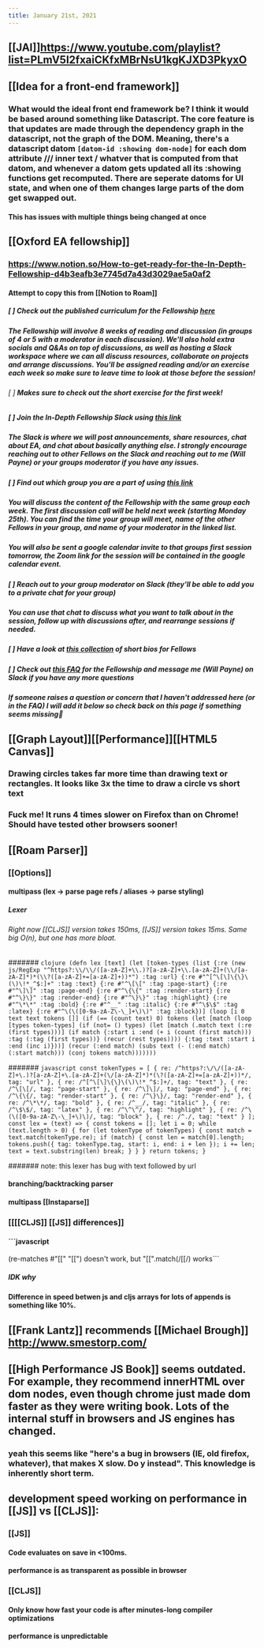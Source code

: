 ```yaml
---
title: January 21st, 2021
---
```


## [[JAI]]https://www.youtube.com/playlist?list=PLmV5I2fxaiCKfxMBrNsU1kgKJXD3PkyxO

## [[Idea for a front-end framework]]
### What would the ideal front end framework be? I think it would be based around something like Datascript. **The core feature is that updates are made through the dependency graph in the datascript, not the graph of the DOM**. Meaning, there's a datascript datom `[datom-id :showing dom-node]` for each dom attribute /// inner text / whatver that is computed from that datom, and whenever a datom gets updated all its :showing functions get recomputed. There are seperate datoms for UI state, and when one of them changes large parts of the dom get swapped out.
#### This has issues with multiple things being changed at once

## [[Oxford EA fellowship]]
### https://www.notion.so/How-to-get-ready-for-the-In-Depth-Fellowship-d4b3eafb3e7745d7a43d3029ae5a0af2
#### Attempt to copy this from [[Notion to Roam]]
##### [ ]  Check out the published curriculum for the Fellowship [here](https://www.notion.so/In-Depth-Fellowship-Curriculum-8d3e887d4b4d41c8bc3138a9006bac9e)

##### The Fellowship will involve 8 weeks of reading and discussion (in groups of 4 or 5 with a moderator in each discussion). We'll also hold extra socials and Q&As on top of discussions, as well as hosting a Slack workspace where we can all discuss resources, collaborate on projects and arrange discussions. You'll be assigned reading and/or an exercise each week so make sure to leave time to look at those before the session!
###### [ ]  **Makes sure to check out the short exercise for the first week!**

##### [ ]  Join the In-Depth Fellowship Slack using [this link](https://join.slack.com/t/indepthfellowship/shared_invite/zt-kz0qr2ra-w7g~xmVjYUCwOX1PNZ64Qw)

##### The Slack is where we will post announcements, share resources, chat about EA, and chat about basically anything else. I strongly encourage reaching out to other Fellows on the Slack and reaching out to me (Will Payne) or your groups moderator if you have any issues.

##### [ ]  Find out which group you are a part of using [this link](https://airtable.com/shrHIykXeJrAGS5PK)

##### You will discuss the content of the Fellowship with the same group each week. **The first discussion call will be held next week (starting Monday 25th).** You can find the time your group will meet, name of the other Fellows in your group, and name of your moderator in the linked list.

##### You will also be sent a google calendar invite to that groups first session tomorrow, the Zoom link for the session will be contained in the google calendar event.

##### [ ]  Reach out to your group moderator on Slack (they'll be able to add you to a private chat for your group)

##### You can use that chat to discuss what you want to talk about in the session, follow up with discussions after, and rearrange sessions if needed.

##### [ ]  Have a look at [this collection](https://airtable.com/shrSEdE75XrtjMbJg) of short bios for Fellows

##### [ ]  Check out [this FAQ](https://www.notion.so/In-Depth-Fellowship-FAQs-3e5516a6b5f14c789c1e5f140cc972d2) for the Fellowship and message me (Will Payne) on Slack if you have any more questions

##### **If someone raises a question or concern that I haven't addressed here (or in the FAQ) I will add it below so check back on this page if something seems missing**🙂

## [[Graph Layout]][[Performance]][[HTML5 Canvas]]
### Drawing circles takes far more time than drawing text or rectangles. It looks like 3x the time to draw a circle vs short text

### Fuck me! It runs 4 times slower on Firefox than on Chrome! Should have tested other browsers sooner!

## [[Roam Parser]]
### [[Options]]
#### multipass (lex -> parse page refs / aliases -> parse styling)
##### Lexer
###### Right now [[CLJS]] version takes 150ms, [[JS]] version takes 15ms. Same big O(n), but one has more bloat.
####### ```clojure
(defn lex [text]
  (let [token-types (list
                     {:re (new js/RegExp "^https?:\\/\\/([a-zA-Z]+\\.)?[a-zA-Z]+\\.[a-zA-Z]+(\\/[a-zA-Z]*)*(\\?([a-zA-Z]+=[a-zA-Z]+))*") :tag :url}
                     {:re #"^[^\[\]\{\}\(\)\!*_^$:]+" :tag :text}
                     {:re #"^\[\[" :tag :page-start}
                     {:re #"^\]\]" :tag :page-end}
                     {:re #"^\{\{" :tag :render-start}
                     {:re #"^\}\}" :tag :render-end}
                     {:re #"^\}\}" :tag :highlight}
                     {:re #"^\*\*" :tag :bold}
                     {:re #"^__" :tag :italic}
                     {:re #"^\$\$" :tag :latex}
                     {:re #"^\(\([0-9a-zA-Z\-\_]+\)\)" :tag :block})]
    (loop [i 0 text text tokens []]
      (if (== (count text) 0) tokens
          (let [match (loop [types token-types]
                        (if (not= () types) (let [match (.match text (:re (first types)))]
                                              (if match {:start i :end (+ i (count (first match))) :tag (:tag (first types))}
                                                  (recur (rest types)))) {:tag :text :start i :end (inc i)}))]
            (recur (:end match) (subs text (- (:end match) (:start match))) (conj tokens match)))))))```

####### ```javascript
        const tokenTypes = [
            { re: /^https?:\/\/([a-zA-Z]+\.)?[a-zA-Z]+\.[a-zA-Z]+(\/[a-zA-Z]*)*(\?([a-zA-Z]+=[a-zA-Z]+))*/, tag: "url" },
            { re: /^[^\[\]\{\}\(\)\!*_^$:]+/, tag: "text" },
            { re: /^\[\[/, tag: "page-start" },
            { re: /^\]\]/, tag: "page-end" },
            { re: /^\{\{/, tag: "render-start" },
            { re: /^\}\}/, tag: "render-end" },
            { re: /^\*\*/, tag: "bold" },
            { re: /^__/, tag: "italic" },
            { re: /^\$\$/, tag: "latex" },
            { re: /^\^\^/, tag: "highlight" },
            { re: /^\(\([0-9a-zA-Z\-\_]+\)\)/, tag: "block" },
            { re: /^./, tag: "text" }
        ];
        const lex = (text) => {
            const tokens = [];
            let i = 0;
            while (text.length > 0) {
                for (let tokenType of tokenTypes) {
                    const match = text.match(tokenType.re);
                    if (match) {
                        const len = match[0].length;
                        tokens.push({ tag: tokenType.tag, start: i, end: i + len });
                        i += len;
                        text = text.substring(len)
                        break;
                    }
                }
            }
            return tokens;
        }```

####### note: this lexer has bug with text followed by url

#### branching/backtracking parser

#### multipass [[Instaparse]]

### [[[[CLJS]] [[JS]] differences]]
#### ```javascript
(re-matches #"\[\[" "[[") doesn't work, but
"[[".match(/\[\[/) works```
##### IDK why

#### Difference in speed betwen js and cljs arrays for lots of appends is something like 10%. 

## [[Frank Lantz]] recommends [[Michael Brough]] http://www.smestorp.com/

## [[High Performance JS Book]] seems outdated. For example, they recommend innerHTML over dom nodes, even though chrome just made dom faster as they were writing book. Lots of the internal stuff in browsers and JS engines has changed.
### yeah this seems like "here's a bug in browsers (IE, old firefox, whatever), that makes X slow. Do y instead". This knowledge is inherently short term.

## development speed working on performance in [[JS]] vs [[CLJS]]:
### [[JS]]
#### Code evaluates on save in <100ms.

#### performance is as transparent as possible in browser

### [[CLJS]]
#### Only know how fast your code is after minutes-long compiler optimizations

#### performance is unpredictable
